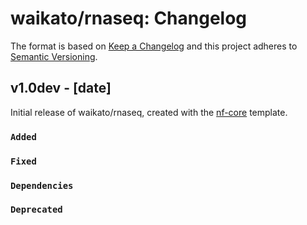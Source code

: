 # waikato/rnaseq: Changelog

The format is based on [Keep a Changelog](https://keepachangelog.com/en/1.0.0/)
and this project adheres to [Semantic Versioning](https://semver.org/spec/v2.0.0.html).

## v1.0dev - [date]

Initial release of waikato/rnaseq, created with the [nf-core](https://nf-co.re/) template.

### `Added`

### `Fixed`

### `Dependencies`

### `Deprecated`
